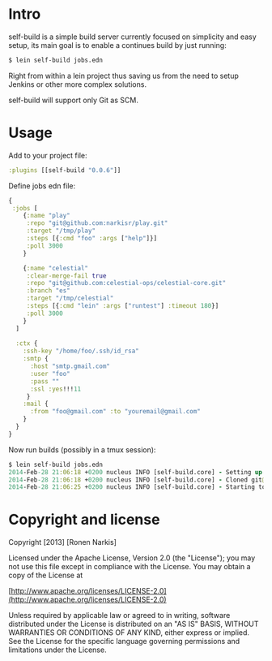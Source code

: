 # Intro

self-build is a simple build server currently focused on simplicity and easy setup, its main goal is to enable a continues build by just running:

```bash
$ lein self-build jobs.edn
```

Right from within a lein project thus saving us from the need to setup Jenkins or other more complex solutions.

self-build will support only Git as SCM.

# Usage

Add to your project file:

```clojure
:plugins [[self-build "0.0.6"]]
```

Define jobs edn file:

```clojure 
{
 :jobs [
    {:name "play"
     :repo "git@github.com:narkisr/play.git" 
     :target "/tmp/play" 
     :steps [{:cmd "foo" :args ["help"]}]
     :poll 3000
    }

    {:name "celestial"
     :clear-merge-fail true
     :repo "git@github.com:celestial-ops/celestial-core.git" 
     :branch "es"
     :target "/tmp/celestial" 
     :steps [{:cmd "lein" :args ["runtest"] :timeout 180}]
     :poll 3000
    }
  ]
 
  :ctx {
    :ssh-key "/home/foo/.ssh/id_rsa"
    :smtp {
      :host "smtp.gmail.com"
      :user "foo"
      :pass ""
      :ssl :yes!!!11
     } 
    :mail {
      :from "foo@gmail.com" :to "youremail@gmail.com"
    }
  }
}
```

Now run builds (possibly in a tmux session):

```clojure
$ lein self-build jobs.edn
2014-Feb-28 21:06:18 +0200 nucleus INFO [self-build.core] - Setting up job play
2014-Feb-28 21:06:18 +0200 nucleus INFO [self-build.core] - Cloned git@github.com:narkisr/play.git
2014-Feb-28 21:06:25 +0200 nucleus INFO [self-build.core] - Starting to build play
```
# Copyright and license

Copyright [2013] [Ronen Narkis]

Licensed under the Apache License, Version 2.0 (the "License");
you may not use this file except in compliance with the License.
You may obtain a copy of the License at

  [http://www.apache.org/licenses/LICENSE-2.0](http://www.apache.org/licenses/LICENSE-2.0)

Unless required by applicable law or agreed to in writing, software
distributed under the License is distributed on an "AS IS" BASIS,
WITHOUT WARRANTIES OR CONDITIONS OF ANY KIND, either express or implied.
See the License for the specific language governing permissions and
limitations under the License.

